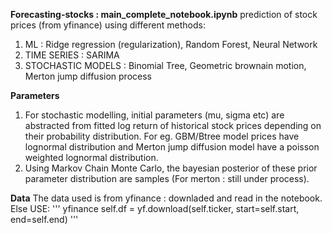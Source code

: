 **Forecasting-stocks : main_complete_notebook.ipynb**
 prediction of stock prices (from yfinance) using different methods:

  1. ML : Ridge regression (regularization), Random Forest, Neural Network
  2. TIME SERIES : SARIMA
  3. STOCHASTIC MODELS : Binomial Tree, Geometric brownain motion,  Merton jump diffusion process

**Parameters**
 1. For stochastic modelling, initial parameters (mu, sigma etc) are abstracted from fitted log return of historical stock prices depending on their probability distribution. 
    For eg. GBM/Btree model prices have lognormal distribution and Merton jump diffusion model have a poisson weighted lognormal distribution. 
 2. Using Markov Chain Monte Carlo, the bayesian posterior of these prior parameter distribution are samples (For merton : still under process).  

**Data**
 The data used is from yfinance : downladed and read in the notebook. 
 Else USE:
        ''' yfinance
        self.df = yf.download(self.ticker, start=self.start, end=self.end)
        '''
